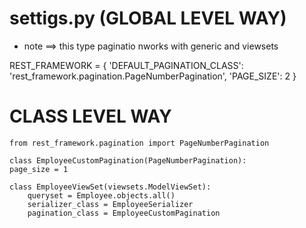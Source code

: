 # settigs.py (GLOBAL LEVEL WAY)

* note ==> this type paginatio nworks with generic and viewsets

REST_FRAMEWORK = {
    'DEFAULT_PAGINATION_CLASS': 'rest_framework.pagination.PageNumberPagination',
    'PAGE_SIZE': 2
}


# CLASS LEVEL WAY

    
    from rest_framework.pagination import PageNumberPagination

    class EmployeeCustomPagination(PageNumberPagination):
    page_size = 1  

    class EmployeeViewSet(viewsets.ModelViewSet):
        queryset = Employee.objects.all()
        serializer_class = EmployeeSerializer
        pagination_class = EmployeeCustomPagination


